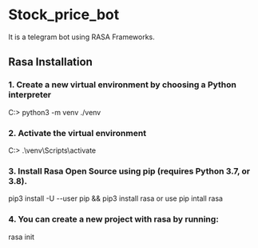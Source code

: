 # Stock_price_bot
It is a telegram bot using RASA Frameworks.


## Rasa Installation
### 1. Create a new virtual environment by choosing a Python interpreter  
 C:\> python3 -m venv ./venv

### 2. Activate the virtual environment
 C:\> .\venv\Scripts\activate

### 3. Install Rasa Open Source using pip (requires Python 3.7, or 3.8).
 pip3 install -U --user pip && pip3 install rasa or use pip intall rasa

### 4. You can create a new project with rasa by running:
rasa init
